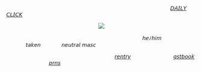 ⠀⠀⠀⠀⠀⠀⠀⠀⠀⠀⠀⠀⠀⠀⠀⠀⠀⠀ ⠀⠀⠀⠀⠀⠀⠀⠀⠀⠀⠀⠀⠀⠀⠀⠀⠀⠀⠀⠀⠀⠀⠀⠀[𝘋𝘈𝘐𝘓𝘠 𝘊𝘓𝘐𝘊𝘒](https://arab.org/click-to-help/)

<p align="center">
  <img src="https://media.discordapp.net/attachments/1188404571798781983/1230987756331864135/XIIII-4--unscreen.gif?ex=663551af&is=6622dcaf&hm=f470c90031ffe773d3bb06688f111772500b887030a314e06e5f34d43b1584a0&=" />
</p>

⠀⠀⠀⠀⠀⠀⠀⠀⠀⠀⠀⠀⠀⠀⠀⠀⠀⠀⠀⠀⠀⠀⠀⠀ ⠀ ⠀⠀⠀    ⠀⠀⠀⠀⠀⠀𝘩𝘦ﾉ𝘩𝘪𝘮 ⠀⠀⠀⠀⠀𝘵𝘢𝘬𝘦𝘯 ⠀⠀⠀⠀⠀𝘯𝘦𝘶𝘵𝘳𝘢𝘭 𝘮𝘢𝘴𝘤

⠀⠀⠀⠀⠀⠀⠀⠀⠀⠀⠀⠀⠀⠀⠀⠀⠀⠀⠀⠀⠀⠀⠀⠀⠀⠀⠀⠀[𝘳𝘦𝘯𝘵𝘳𝘺](https://rentry.co/the-bloodhound)⠀⠀⠀⠀⠀⠀⠀⠀⠀⠀⠀[𝘨𝘴𝘵𝘣𝘰𝘰𝘬](https://kecchori.123guestbook.com/)⠀⠀⠀⠀⠀⠀⠀⠀⠀⠀⠀[𝘱𝘳𝘯𝘴](https://en.pronouns.page/@kewiwo)
